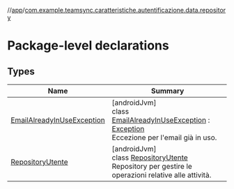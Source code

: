 //[app](../../index.md)/[com.example.teamsync.caratteristiche.autentificazione.data.repository](index.md)

# Package-level declarations

## Types

| Name | Summary |
|---|---|
| [EmailAlreadyInUseException](-email-already-in-use-exception/index.md) | [androidJvm]<br>class [EmailAlreadyInUseException](-email-already-in-use-exception/index.md) : [Exception](https://developer.android.com/reference/kotlin/java/lang/Exception.html)<br>Eccezione per l'email già in uso. |
| [RepositoryUtente](-repository-utente/index.md) | [androidJvm]<br>class [RepositoryUtente](-repository-utente/index.md)<br>Repository per gestire le operazioni relative alle attività. |
